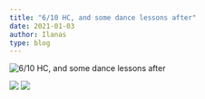 ```yaml
---
title: "6/10 HC, and some dance lessons after"
date: 2021-01-03
author: Ilanas
type: blog
---
```


![6/10 HC, and some dance lessons after](/posts/2021-01-03/WoWScrnShot_010321_222322.jpg)
<!--more-->

![](/posts/2021-01-03/WoWScrnShot_010321_205416.jpg)
![](/posts/2021-01-03/WoWScrnShot_010321_203156.jpg)

